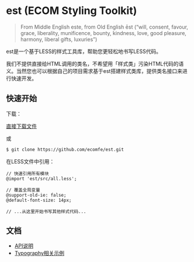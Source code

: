 est (ECOM Styling Toolkit)
===

> From Middle English este, from Old English ēst (“will, consent, favour, grace, liberality, munificence, bounty, kindness, love, good pleasure, harmony, liberal gifts, luxuries”)


est是一个基于LESS的样式工具库，帮助您更轻松地书写LESS代码。

我们不提供直接给HTML调用的类名，不希望用「样式类」污染HTML代码的语义。当然您也可以根据自己的项目需求基于est搭建样式类库，提供类名接口来进行快速开发。

## 快速开始

下载：

[直接下载文件](https://github.com/ecomfe/est/releases/tag/1.0.0)

或

```bash
$ git clone https://github.com/ecomfe/est.git
```

在LESS文件中引用：
```less
// 快速引用所有模块
@import 'est/src/all.less';

// 覆盖全局变量
@support-old-ie: false;
@default-font-size: 14px;

// ...从这里开始书写其他样式代码...
```

## 文档

* [API说明](https://github.com/ecomfe/est/blob/master/doc/api.md)
* [Typography相关示例](http://ecomfe.github.io/est/example/typography.html)
